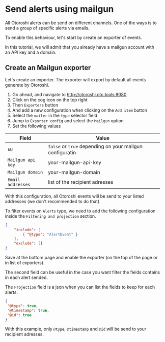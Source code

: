 # Send alerts using mailgun

All Otoroshi alerts can be send on different channels.
One of the ways is to send a group of specific alerts via emails.

To enable this behaviour, let's start by create an exporter of events.

In this tutorial, we will admit that you already have a mailgun account with an API key and a domain.

## Create an Mailgun exporter

Let's create an exporter. The exporter will export by default all events generate by Otoroshi.

1. Go ahead, and navigate to http://otoroshi.oto.tools:8080
2. Click on the cog icon on the top right
3. Then `Exporters` button
4. And add a new configuration when clicking on the `Add item` button
5. Select the `mailer` in the `type` selector field
6. Jump to `Exporter config` and select the `Mailgun` option
7. Set the following values

| Field         | Value                   |
| ------------- | ----------------------- |
| `EU` | `false` or `true` depending on your mailgun configuratin |
| `Mailgun api key` | your-mailgun-api-key |
| `Mailgun domain` | your-mailgun-domain |
| `Email addresses` | list of the recipient adresses |

With this configuration, all Otoroshi events will be send to your listed addresses (we don't recommended to do that).

To filter events on `Alerts` type, we need to add the following configuration inside the `Filtering and projection` section.

```json
{
    "include": [
        { "@type": "AlertEvent" }
    ],
    "exclude": []
}
``` 

Save at the bottom page and enable the exporter (on the top of the page or in list of exporters).

The second field can be useful in the case you want filter the fields contains in each alert sended.

The `Projection` field is a json when you can list the fields to keep for each alerts.

```json
{
 "@type": true,
 "@timestamp": true,
 "@id": true
}
```
With this example, only `@type`, `@timestamp` and `@id` will be send to your recipient adresses.
